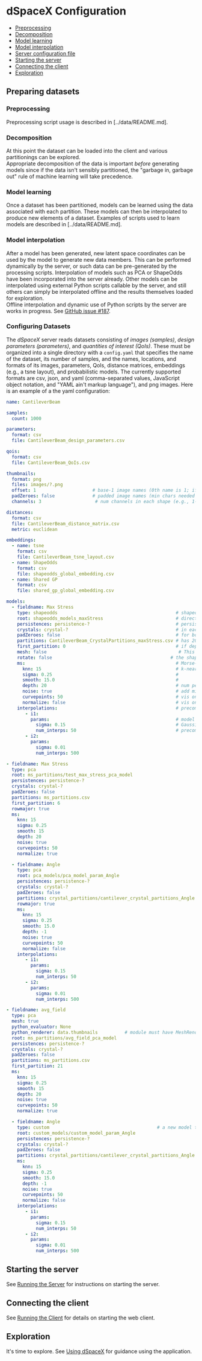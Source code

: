 # dSpaceX Configuration

- [Preprocessing](#preprocessing)  
- [Decomposition](#decomposition)  
- [Model learning](#model-learning)  
- [Model interpolation](#model-interpolation)  
- [Server configuration file](#configuring-datasets)  
- [Starting the server](#starting-the-server)  
- [Connecting the client](#connecting-the-client)  
- [Exploration](#exploration)  

## Preparing datasets

### Preprocessing
Preprocessing script usage is described in [../data/README.md].

### Decomposition
At this point the dataset can be loaded into the client and various partitionings can be explored.  
Appropriate decomposition of the data is important _before_ generating models since if the data isn't sensibly partitioned, the "garbage in, garbage out" rule of machine learning will take precedence. 

### Model learning
Once a dataset has been partitioned, models can be learned using the data associated with each partition. These models can then be interpolated to produce new elements of a dataset. Examples of scripts used to learn models are described in [../data/README.md].

### Model interpolation
After a model has been generated, new latent space coordinates can be used by the model to generate new data members. This can be performed dynamically by the server, or such data can be pre-generated by the processing scripts. Interpolation of models such as PCA or ShapeOdds have been incorporated into the server already. Other models can be interpolated using external Python scripts callable by the server, and still others can simply be interpolated offline and the results themselves loaded for exploration.  
Offline interpolation and dynamic use of Python scripts by the server are works in progress. See [GitHub issue #187](https://github.com/SCIInstitute/dSpaceX/issues/187). 

### Configuring Datasets
The *dSpaceX* server reads datasets consisting of _images (samples)_, _design parameters (parameters)_, and _quantities of interest (QoIs)_. These must be organized into a single directory with a `config.yaml` that specifies the name of the dataset, its number of samples, and the names, locations, and formats of its images, parameters, QoIs, distance matrices, embeddings (e.g., a tsne layout), and probabilistic models. The currently supported formats are csv, json, and yaml (comma-separated values, JavaScript object notation, and "YAML ain't markup language"), and png images. Here is an example of a the yaml configuration:

```yaml
name: CantileverBeam

samples:
  count: 1000

parameters:
  format: csv
  file: CantileverBeam_design_parameters.csv

qois:
  format: csv
  file: CantileverBeam_QoIs.csv

thumbnails:
  format: png
  files: images/?.png
  offset: 1                     # base-1 image names (0th name is 1; if offset by 1000, names would start at 1000)
  padZeroes: false              # padded image names (min chars needed must represent offset + num_files)
  channels: 3                    # num channels in each shape (e.g., 1-greyscale, 3-RGB, 4-RGBA)

distances:
  format: csv
  file: CantileverBeam_distance_matrix.csv
  metric: euclidean

embeddings:
  - name: tsne
    format: csv
    file: CantileverBeam_tsne_layout.csv
  - name: ShapeOdds
    format: csv
    file: shapeodds_global_embedding.csv
  - name: Shared GP
    format: csv
    file: shared_gp_global_embedding.csv

models:
  - fieldname: Max Stress
    type: shapeodds                                            # shapeodds, pca, sharedgp, etc
    root: shapeodds_models_maxStress                           # directory of models for this field
    persistences: persistence-?                                # persistence files
    crystals: crystal-?                                        # in each persistence dir are its crystals
    padZeroes: false                                           # for both persistence and crystal dirs/files
    partitions: CantileverBeam_CrystalPartitions_maxStress.csv # has 20 lines of varying length and 20 persistence levels
    first_partition: 0                                         # if depth != -1 && num_persistences > 20, this is the first directory #
    mesh: false                                                 # This is a mesh model generating corresponding sets of points (each set of points has the same triangle associations)
    rotate: false                                            # the shape produced by this model needs to be rotated 90 degrees clockwise to match samples (old ShapeWorks models need this)
    ms:                                                        # Morse-Smale parameters used to compute partitions
      knn: 15                                                  # k-nearest neighbors
      sigma: 0.25                                              # 
      smooth: 15.0                                             # 
      depth: 20                                                # num persistence levels; -1 means compute them all
      noise: true                                              # add mild noise to the field to ensure inequality
      curvepoints: 50                                          # vis only? Not sure if this matters for crystal partitions 
      normalize: false                                         # vis only? Not sure if this matters for crystal partitions
    interpolations:                                            # precomputed interps
       - i1:
         params:                                               # model interpolation parameters used
           sigma: 0.15                                         # Gaussian width
           num_interps: 50                                     # precomputed interps per crystal
       - i2:
         params:
           sigma: 0.01
           num_interps: 500

- fieldname: Max Stress
  type: pca
  root: ms_partitions/test_max_stress_pca_model
  persistences: persistence-?
  crystals: crystal-?
  padZeroes: false
  partitions: ms_partitions.csv
  first_partition: 6
  rowmajor: true
  ms:
    knn: 15
    sigma: 0.25
    smooth: 15
    depth: 20
    noise: true
    curvepoints: 50
    normalize: true

  - fieldname: Angle
    type: pca
    root: pca_models/pca_model_param_Angle
    persistences: persistence-?
    crystals: crystal-?
    padZeroes: false
    partitions: crystal_partitions/cantilever_crystal_partitions_Angle.csv
    rowmajor: true
    ms:
      knn: 15
      sigma: 0.25
      smooth: 15.0
      depth: -1
      noise: true
      curvepoints: 50
      normalize: false
    interpolations:
       - i1:
         params:
           sigma: 0.15
           num_interps: 50
       - i2:
         params:
           sigma: 0.01
           num_interps: 500

- fieldname: avg_field
  type: pca
  mesh: true
  python_evaluator: None
  python_renderer: data.thumbnails          # module must have MeshRenderer class
  root: ms_partitions/avg_field_pca_model
  persistences: persistence-?
  crystals: crystal-?
  padZeroes: false
  partitions: ms_partitions.csv
  first_partition: 21
  ms:
    knn: 15
    sigma: 0.25
    smooth: 15
    depth: 20
    noise: true
    curvepoints: 50
    normalize: true

  - fieldname: Angle
    type: custom                                        # a new model type (dynamic interpolation will require external evaluators and renderers and/or precomputed should be provided)
    root: custom_models/custom_model_param_Angle
    persistences: persistence-?
    crystals: crystal-?
    padZeroes: false
    partitions: crystal_partitions/cantilever_crystal_partitions_Angle.csv
    ms:
      knn: 15
      sigma: 0.25
      smooth: 15.0
      depth: -1
      noise: true
      curvepoints: 50
      normalize: false
    interpolations:
       - i1:
         params:
           sigma: 0.15
           num_interps: 50
       - i2:
         params:
           sigma: 0.01
           num_interps: 500
```

## Starting the server
See [Running the Server](server.md#running-the-server) for instructions on starting the server.

## Connecting the client
See [Running the Client](../client/README.md#running) for details on starting the web client.

## Exploration
It's time to explore. See [Using dSpaceX](using.md) for guidance using the application.
